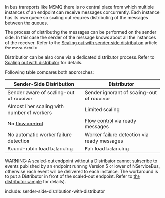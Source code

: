 
In bus transports like MSMQ there is no central place from which multiple instances of an endpoint can receive messages concurrently. Each instance has its own queue so scaling out requires distributing of the messages between the queues.

The process of distributing the messages can be performed on the sender side. In this case the sender of the message knows about all the instances of the receiver. Refer to the [Scaling out with sender-side distribution](/transports/msmq/sender-side-distribution.md) article for more details.

Distribution can be also done via a dedicated distributor process. Refer to [Scaling out with distributor](/transports/msmq/distributor/) for details.

Following table compares both approaches:

| Sender-Side Distribution                    | Distributor                                 |
|---------------------------------------------|---------------------------------------------|
| Sender aware of scaling-out of receiver     | Sender ignorant of scaling-out of receiver  |
| Almost liner scaling with number of workers | Limited scaling                             |
| No [flow control](https://en.wikipedia.org/wiki/Flow_control_%28data%29)| [Flow control](https://en.wikipedia.org/wiki/Flow_control_%28data%29) via ready messages             |
| No automatic worker failure detection       | Worker failure detection via ready messages |
| Round-robin load balancing                  | Fair load balancing                         |


WARNING: A scaled-out endpoint without a Distributor cannot subscribe to events published by an endpoint running Version 5 or lower of NServiceBus, otherwise each event will be delivered to each instance. The workaround is to put a Distributor in front of the scaled-out endpoint. Refer to [the distributor sample](/samples/scaleout/distributor/) for details).

include: sender-side-distribution-with-distributor
